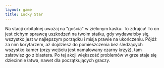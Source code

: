 ```yaml
---
layout: game
title: Lucky Star
---
```


Na stacji orbitalnej uważaj na "gościa" w zielonym kasku. To zdrajca!
To on jest cichym sprawcą uszkodzeń na twoim statku, gdy 
wydawałoby
się, wszystko jest w najlepszym porządku i misja prawie na 
ukończeniu.
Pójdź za nim korytarzem, aż dojdziesz do pomieszczenia bez 
śledzących
wszystko kamer (przy wejściu jest namalowany czarny krzyż), tam
załatwisz go z blastera. Po tej akcji większość problemów w grze
staje się dziecinnie łatwa, nawet dla początkujących graczy.

